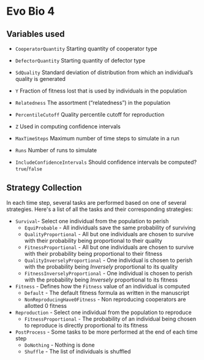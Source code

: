 # Evo Bio 4

## Variables used

- `CooperatorQuantity` Starting quantity of cooperator type

- `DefectorQuantity` Starting quantity of defector type

- `SdQuality` Standard deviation of distribution from which an individual’s quality is
  generated

- `Y` Fraction of fitness lost that is used by individuals in the population

- `Relatedness` The assortment (“relatedness”) in the population

- `PercentileCutoff` Quality percentile cutoff for reproduction

- `Z` Used in computing confidence intervals

- `MaxTimeSteps` Maximum number of time steps to simulate in a run

- `Runs` Number of runs to simulate

- `IncludeConfidenceIntervals` Should confidence intervals be computed? `true`/`false`


## Strategy Collection

  In each time step, several tasks are performed based on one of several strategies.
Here's a list of all the tasks and their corresponding strategies:

- `Survival`- Select one individual from the population to perish
  - `EquiProbable` - All individuals save the same probability of surviving
  - `QualityProportional` - All but one individuals are chosen to survive with their probability being proportional to their quality
  - `FitnessProportional` - All but one individuals are chosen to survive with their probability being proportional to their fitness
  - `QualityInverselyProportional` - One individual is chosen to perish with the probability being *Inversely* proportional to its quality
  - `FitnessInverselyProportional` - One individual is chosen to perish with the probability being *Inversely* proportional to its fitness
- `Fitness` - Defines how the `Fitness` value of an individual is computed
  - `Default` - The default fitness formula as written in the manuscript
  - `NonReproducingHave0Fitness` - Non reproducing cooperators are allotted 0 fitness
- `Reproduction` - Select one individual from the population to reproduce
  - `FitnessProportional` - The probability of an individual being chosen to reproduce is directly proportional to its fitness
- `PostProcess` - Some tasks to be more performed at the end of each time step
  - `DoNothing` - Nothing is done
  - `Shuffle` - The list of individuals is shuffled

